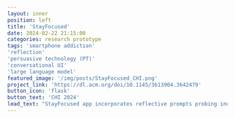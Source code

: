 ```yaml
---
layout: inner
position: left
title: 'StayFocused'
date: 2024-02-22 21:15:00
categories: research prototype
tags: 'smartphone addiction'
'reflection'
'persuasive technology (PT)'
'conversational UI' 
'large language model'
featured_image: '/img/posts/StayFocused_CHI.png'
project_link: 'https://dl.acm.org/doi/10.1145/3613904.3642479'
button_icon: 'flask'
button_text: 'CHI 2024'
lead_text: "StayFocused app incorporates reflective prompts probing individuals' phone-checking intentions whenever they check their phones and a chatbot to deliver these prompts."
---
```

